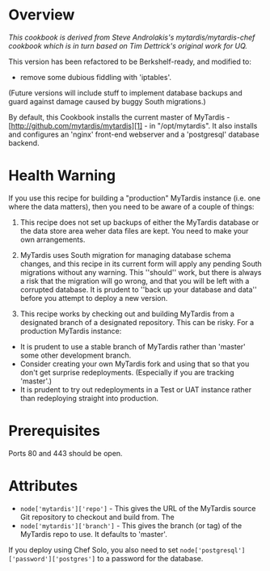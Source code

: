 Overview
========
*This cookbook is derived from Steve Androlakis's mytardis/mytardis-chef cookbook which is in turn based on Tim Dettrick's original work for UQ.*

This version has been refactored to be Berkshelf-ready, and modified to:
* remove some dubious fiddling with 'iptables'.

(Future versions will include stuff to implement database backups and guard against damage caused by buggy South migrations.)

By default, this Cookbook installs the current master of MyTardis - [http://github.com/mytardis/mytardis][1] - in "/opt/mytardis".  It also installs and configures an 'nginx' front-end webserver and a 'postgresql' database backend.

Health Warning
==============

If you use this recipe for building a "production" MyTardis instance (i.e. one where the data matters), then you need to be aware of a couple of things:

 1. This recipe does not set up backups of either the MyTardis database or the data store area weher data files are kept.  You need to make your own arrangements.
 1. MyTardis uses South migration for managing database schema changes, and this recipe in its current form will apply any pending South migrations without any warning.  This ''should'' work, but there is always a risk that the migration will go wrong, and that you will be left with a corrupted database.  It is prudent to ''back up your database and data'' before you attempt to deploy a new version.

 1. This recipe works by checking out and building MyTardis from a designated branch of a designated repository.  This can be risky.  For a production MyTardis instance:
  * It is prudent to use a stable branch of MyTardis rather than 'master' some other development branch.  
  * Consider creating your own MyTardis fork and using that so that you don't get surprise redeployments.  (Especially if you are tracking 'master'.)
  * It is prudent to try out redeployments in a Test or UAT instance rather than redeploying straight into production.

Prerequisites
=============

Ports 80 and 443 should be open.

Attributes
==========

* `node['mytardis']['repo']` - This gives the URL of the MyTardis source Git repository to checkout and build from.  The 
* `node['mytardis']['branch']` - This gives the branch (or tag) of the MyTardis repo to use.  It defaults to 'master'.

If you deploy using Chef Solo, you also need to set `node['postgresql']['password']['postgres']` to a password for the database.

  [1]: http://github.com/mytardis/mytardis
